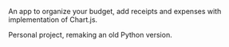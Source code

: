 An app to organize your budget, add receipts and expenses with implementation of Chart.js.

Personal project, remaking an old Python version.
